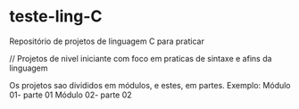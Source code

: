 # teste-ling-C
Repositório de projetos de linguagem C para praticar 

// Projetos de nivel iniciante com foco em praticas de sintaxe e afins da linguagem

Os projetos sao divididos em módulos, e estes, em partes. 
Exemplo: 
Módulo 01- parte 01
Módulo 02- parte 02
